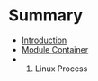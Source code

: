 # Summary

* [Introduction](README.md)
* [Module Container](module-container.md)
 * 1. Linux Process

